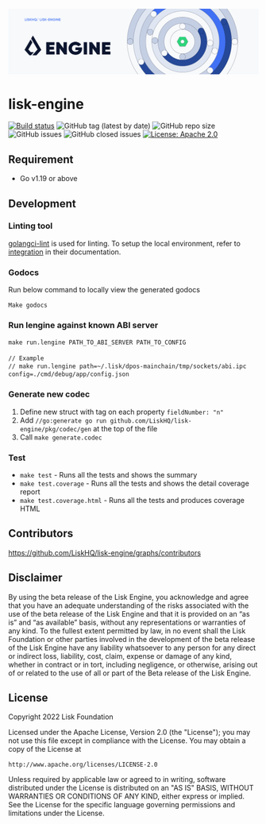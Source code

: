 ![Logo](./docs/assets/banner_engine.png)

# lisk-engine

[![Build status](https://github.com/LiskHQ/lisk-engine/actions/workflows/pr.yaml/badge.svg)](https://github.com/LiskHQ/lisk-engine/actions/workflows/pr.yaml)
![GitHub tag (latest by date)](https://img.shields.io/github/v/tag/LiskHQ/lisk-engine)
![GitHub repo size](https://img.shields.io/github/repo-size/LiskHQ/lisk-engine)
![GitHub issues](https://img.shields.io/github/issues-raw/LiskHQ/lisk-engine)
![GitHub closed issues](https://img.shields.io/github/issues-closed-raw/LiskHQ/lisk-engine)
[![License: Apache 2.0](https://img.shields.io/badge/License-Apache%202.0-blue.svg)](http://www.apache.org/licenses/LICENSE-2.0)


## Requirement
- Go v1.19 or above

## Development

### Linting tool
[golangci-lint](https://golangci-lint.run/) is used for linting. To setup the local environment, refer to [integration](https://golangci-lint.run/usage/integrations/) in their documentation.


### Godocs
Run below command to locally view the generated godocs
```
Make godocs
```

### Run lengine against known ABI server
```
make run.lengine PATH_TO_ABI_SERVER PATH_TO_CONFIG

// Example
// make run.lengine path=~/.lisk/dpos-mainchain/tmp/sockets/abi.ipc config=./cmd/debug/app/config.json
```

### Generate new codec
1. Define new struct with tag on each property `fieldNumber: "n"`
2. Add `//go:generate go run github.com/LiskHQ/lisk-engine/pkg/codec/gen` at the top of the file
3. Call `make generate.codec`


### Test
* `make test` - Runs all the tests and shows the summary
* `make test.coverage` - Runs all the tests and shows the detail coverage report
* `make test.coverage.html` - Runs all the tests and produces coverage HTML

## Contributors

https://github.com/LiskHQ/lisk-engine/graphs/contributors

## Disclaimer
By using the beta release of the Lisk Engine, you acknowledge and agree that you have an adequate understanding of the risks associated with the use of the beta release of the Lisk Engine and that it is provided on an “as is” and “as available” basis, without any representations or warranties of any kind. To the fullest extent permitted by law, in no event shall the Lisk Foundation or other parties involved in the development of the beta release of the Lisk Engine have any liability whatsoever to any person for any direct or indirect loss, liability, cost, claim, expense or damage of any kind, whether in contract or in tort, including negligence, or otherwise, arising out of or related to the use of all or part of the Beta release of the Lisk Engine.

## License

Copyright 2022 Lisk Foundation

Licensed under the Apache License, Version 2.0 (the "License");
you may not use this file except in compliance with the License.
You may obtain a copy of the License at

    http://www.apache.org/licenses/LICENSE-2.0

Unless required by applicable law or agreed to in writing, software
distributed under the License is distributed on an "AS IS" BASIS,
WITHOUT WARRANTIES OR CONDITIONS OF ANY KIND, either express or implied.
See the License for the specific language governing permissions and
limitations under the License.
